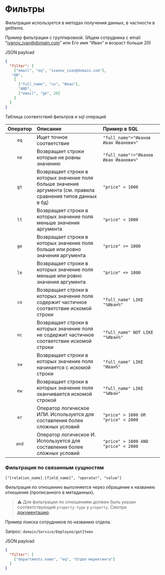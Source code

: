 # Фильтры

Фильтрация используется в методах получения данных, в частности в getItems.

Пример фильтрации с группировкой. (Ищем сотрудника с email
"ivanov_ivan@domain.com" или Его имя "Иван" и возраст больше 20)

JSON payload

```json
{
  "filter": [
    ["email", "eq", "ivanov_ivan@domain.com"],
   "OR",
    [
      ["full_name", "co", "Иван"],
      "AND",
      ["email", "ge", 20]
    ]
  ]
}
```

Таблица соответствий фильтров и sql операций

| Оператор | Описание                                                                                                      | Пример в SQL                          |
|:--------:|:--------------------------------------------------------------------------------------------------------------|:--------------------------------------|
|   `eq`   | Ищет точное соответствие                                                                                      | `"full_name"="Иванов Иван Иванович"`  |
|   `ne`   | Возвращает строки которые не ровны значению                                                                   | `"full_name"!="Иванов Иван Иванович"` |
|   `gt`   | Возвращает строки в которых значение поля больше значения аргумента (см. правила сравнения типов данных в бд) | `"price" > 1000`                      |
|   `lt`   | Возвращает строки в которых значение поля меньше значения аргумента                                           | `"price" < 1000`                      |
|   `ge`   | Возвращает строки в которых значение поля больше или ровно значения аргумента                                 | `"price" >= 1000`                     |
|   `le`   | Возвращает строки в которых значение поля меньше или ровно значения аргумента                                 | `"price" <= 1000`                     |
|   `co`   | Возвращает строки в которых значение поля содержит частичное соответствие искомой строки                      | `"full_name" LIKE "%Иван%"`           |
|   `nc`   | Возвращает строки в которых значение поля не содержит частичное соответствие искомой строки                   | `"full_name" NOT LIKE "%Иван%"`       |
|   `sw`   | Возвращает строки в которых значение поля начинается с искомой строки                                         | `"full_name" LIKE "Иван%"`            |
|   `ew`   | Возвращает строки в которых значение поля оканчивается искомой строкой                                        | `"full_name" LIKE "%Иван"`            |
|   `or`   | Оператор логическое ИЛИ. Используется для составления более сложных условий                                   | `"price" > 1000 OR "price" < 2000`    |
|  `and`   | Оператор логическое И. Используется для составления более сложных условий                                     | `"price" > 1000 AND "price" < 2000`   |

### Фильтрация по связанным сущностям

`["[relation_name].[field_name]", "operator", "value"]`

Фильтрация по отношению выполняется через обращение к названию отношения
(прописанного в метаданных).

> :warning: Для фильтрации по отношениям должен быть указан соответствующий
> `property-type` у `property`. Смотри
> [документацию](/server/metadata.md#Перечень-тегов).

Пример поиска сотрудников по названию отдела.

Запрос: `domain/Service/Employee/getItems`

JSON payload

```json
{
  "filter": [
    ["departments.name", "eq", "Отдел маркетинга"]
  ]
}
```

